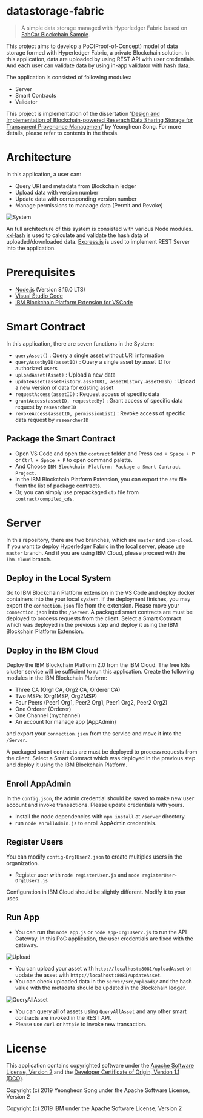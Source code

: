 # datastorage-fabric
>A simple data storage managed with Hyperledger Fabric based on [FabCar Blockchain Sample](https://github.com/IBM/fabcar-blockchain-sample).

This project aims to develop a PoC(Proof-of-Concept) model of data storage formed with Hyperledger Fabric, a private Blockchain solution. In this application, data are uploaded by using REST API with user credentials. And each user can validate data by using in-app validator with hash data.

The application is consisted of following modules:
* Server
* Smart Contracts
* Validator

This project is implementation of the dissertation '[Design and Implementation of Blockchain-powered Reserach Data Sharing Storage for Transparent Provenance Management](http://ust.dcollection.net/public_resource/pdf/200000201253_20190621164003.pdf)' by Yeongheon Song. For more details, please refer to contents in the thesis.

# Architecture
In this application, a user can:

* Query URI and metadata from Blockchain ledger
* Upload data with version number
* Update data with corresponding version number
* Manage permissions to manaage data (Permit and Revoke)

![System](./figures/system.png)

An full architecture of this system is consisted with various Node modules. [xxHash](http://www.xxhash.com) is used to calculate and validate the hash data of uploaded/downloaded data. [Express.js](https://expressjs.com/) is used to implement REST Server into the application.

# Prerequisites
* [Node.js](https://nodejs.org/download/release/v8.16.0/) (Version 8.16.0 LTS)
* [Visual Studio Code](https://code.visualstudio.com/)
* [IBM Blockchain Platform Extension for VSCode](https://marketplace.visualstudio.com/items?itemName=IBMBlockchain.ibm-blockchain-platform)

# Smart Contract
In this application, there are seven functions in the System:
* `queryAsset()` : Query a single asset without URI information
* `queryAssetbyID(assetID)` : Query a single asset by asset ID for authorized users
* `uploadAsset(Asset)` : Upload a new data
* `updateAsset(assetHistory.assetURI, assetHistory.assetHash)` : Upload a new version of data for existing asset
* `requestAccess(assetID)` : Request access of specific data
* `grantAccess(assetID, requestedBy)` : Grant access of specific data request by `researcherID`
* `revokeAccess(assetID, permissionList)` : Revoke access of specific data request by `researcherID`

## Package the Smart Contract
* Open VS Code and open the `contract` folder and Press `Cmd + Space + P` or `Ctrl + Space + P` to open command palette. 
* And Choose `IBM Blockchain Platform: Package a Smart Contract Project`.
* In the IBM Blockchain Platform Extension, you can export the `ctx` file from the list of package contracts.
* Or, you can simply use prepackaged `ctx` file from `contract/compiled_cds`.

# Server
In this repository, there are two branches, which are `master` and `ibm-cloud`. If you want to deploy Hyperledger Fabric in the local server, please use `master` branch. And if you are using IBM Cloud, please proceed with the `ibm-cloud` branch.

## Deploy in the Local System
Go to IBM Blockchain Platform extension in the VS Code and deploy docker containers into the your local system. If the deployment finishes, you may export the `connection.json` file from the extension. Please move your `connection.json` into the `/Server`.
A packaged smart contracts are must be deployed to process requests from the client. Select a Smart Cotnract which was deployed in the previous step and deploy it using the IBM Blockchain Platform Extension.

## Deploy in the IBM Cloud
Deploy the IBM Blockchain Platform 2.0 from the IBM Cloud. The free k8s cluster service will be sufficient to run this application.
Create the following modules in the IBM Blockchain Platform:
* Three CA (Org1 CA, Org2 CA, Orderer CA)
* Two MSPs (Org1MSP, Org2MSP)
* Four Peers (Peer1 Org1, Peer2 Org1, Peer1 Org2, Peer2 Org2)
* One Orderer (Orderer)
* One Channel (mychannel)
* An account for manage app (AppAdmin)

and export your `connection.json` from the service and move it into the `/Server`.

A packaged smart contracts are must be deployed to process requests from the client. Select a Smart Cotnract which was deployed in the previous step and deploy it using the IBM Blockchain Platform.

## Enroll AppAdmin
In the `config.json`, the admin credential should be saved to make new user account and invoke transactions. Please update credentials with yours.

* Install the node dependencies with `npm install` at `/server` directory.
* run `node enrollAdmin.js` to enroll AppAdmin credentials.

## Register Users
You can modify `config-Org1User2.json` to create multiples users in the organization.

* Register user with `node registerUser.js` and `node registerUser-Org1User2.js`

Configuration in IBM Cloud should be slightly different. Modify it to your uses.

## Run App
* You can run the `node app.js` or `node app-Org1User2.js` to run the API Gateway. In this PoC application, the user credentials are fixed with the gateway.

![Upload](/figures/upload.png)
* You can upload your asset with `http://localhost:8081/uploadAsset` or update the asset with `http://localhost:8081/updateAsset`.
* You can check uploaded data in the `server/src/uploads/` and the hash value with the metadata should be updated in the Blockchain ledger.

![QueryAllAsset](/figures/queryAllAsset.png)
* You can query all of assets using `QueryAllAsset` and any other smart contracts are invoked in the REST API.
* Please use `curl` or `httpie` to invoke new transaction.

# License
This application contains copyrighted software under the [Apache Software License, Version 2](https://www.apache.org/licenses/LICENSE-2.0.txt) and the [Developer Certificate of Origin, Version 1.1 (DCO)](https://developercertificate.org).

Copyright (c) 2019 Yeongheon Song under the Apache Software License, Version 2

Copyright (c) 2019 IBM under the Apache Software License, Version 2

